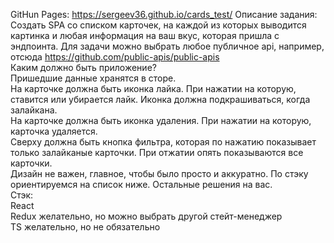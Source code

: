 GitHun Pages: https://sergeev36.github.io/cards_test/
Описание задания:
Создать SPA со списком карточек, на каждой из которых выводится картинка и любая информация на ваш вкус, которая пришла с эндпоинта. Для задачи можно выбрать любое публичное api, например, отсюда https://github.com/public-apis/public-apis  
Каким должно быть приложение?  
Пришедшие данные хранятся в сторе.  
На карточке должна быть иконка лайка. При нажатии на которую, ставится или убирается лайк. Иконка должна подкрашиваться, когда залайкана.  
На карточке должна быть иконка удаления. При нажатии на которую, карточка удаляется.  
Сверху должна быть кнопка фильтра, которая по нажатию показывает только залайканые карточки. При отжатии опять показываются все карточки.  
Дизайн не важен, главное, чтобы было просто и аккуратно. По стэку ориентируемся на список ниже. Остальные решения на вас.  
Стэк:  
React  
Redux желательно, но можно выбрать другой стейт-менеджер  
TS желательно, но не обязательно  

